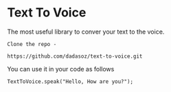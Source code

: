 # Text To Voice

The most useful library to conver your text to the voice.

    Clone the repo -

    https://github.com/dadasoz/text-to-voice.git


You can use it in your code as follows

    TextToVoice.speak("Hello, How are you?");
